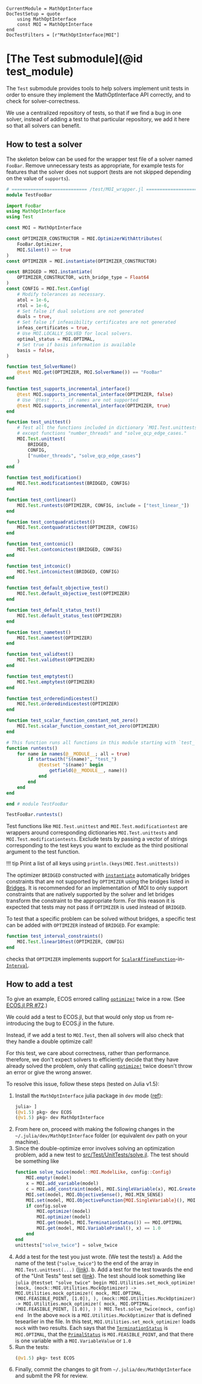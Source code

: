 ```@meta
CurrentModule = MathOptInterface
DocTestSetup = quote
    using MathOptInterface
    const MOI = MathOptInterface
end
DocTestFilters = [r"MathOptInterface|MOI"]
```

# [The Test submodule](@id test_module)

The `Test` submodule provides tools to help solvers implement unit tests in
order to ensure they implement the MathOptInterface API correctly, and to check
for solver-correctness.

We use a centralized repository of tests, so that if we find a bug in one
solver, instead of adding a test to that particular repository, we add it here
so that all solvers can benefit.

## How to test a solver

The skeleton below can be used for the wrapper test file of a solver named
`FooBar`. Remove unnecessary tests as appropriate, for example tests for
features that the solver does not support (tests are not skipped depending
on the value of `supports`).

```julia
# ============================ /test/MOI_wrapper.jl ============================
module TestFooBar

import FooBar
using MathOptInterface
using Test

const MOI = MathOptInterface

const OPTIMIZER_CONSTRUCTOR = MOI.OptimizerWithAttributes(
    FooBar.Optimizer,
    MOI.Silent() => true
)
const OPTIMIZER = MOI.instantiate(OPTIMIZER_CONSTRUCTOR)

const BRIDGED = MOI.instantiate(
    OPTIMIZER_CONSTRUCTOR, with_bridge_type = Float64
)
const CONFIG = MOI.Test.Config(
    # Modify tolerances as necessary.
    atol = 1e-6,
    rtol = 1e-6,
    # Set false if dual solutions are not generated
    duals = true,
    # Set false if infeasibility certificates are not generated
    infeas_certificates = true,
    # Use MOI.LOCALLY_SOLVED for local solvers.
    optimal_status = MOI.OPTIMAL,
    # Set true if basis information is available
    basis = false,
)

function test_SolverName()
    @test MOI.get(OPTIMIZER, MOI.SolverName()) == "FooBar"
end

function test_supports_incremental_interface()
    @test MOI.supports_incremental_interface(OPTIMIZER, false)
    # Use `@test !...` if names are not supported
    @test MOI.supports_incremental_interface(OPTIMIZER, true)
end

function test_unittest()
    # Test all the functions included in dictionary `MOI.Test.unittests`,
    # except functions "number_threads" and "solve_qcp_edge_cases."
    MOI.Test.unittest(
        BRIDGED,
        CONFIG,
        ["number_threads", "solve_qcp_edge_cases"]
    )
end

function test_modification()
    MOI.Test.modificationtest(BRIDGED, CONFIG)
end

function test_contlinear()
    MOI.Test.runtests(OPTIMIZER, CONFIG, include = ["test_linear_"])
end

function test_contquadratictest()
    MOI.Test.contquadratictest(OPTIMIZER, CONFIG)
end

function test_contconic()
    MOI.Test.contconictest(BRIDGED, CONFIG)
end

function test_intconic()
    MOI.Test.intconictest(BRIDGED, CONFIG)
end

function test_default_objective_test()
    MOI.Test.default_objective_test(OPTIMIZER)
end

function test_default_status_test()
    MOI.Test.default_status_test(OPTIMIZER)
end

function test_nametest()
    MOI.Test.nametest(OPTIMIZER)
end

function test_validtest()
    MOI.Test.validtest(OPTIMIZER)
end

function test_emptytest()
    MOI.Test.emptytest(OPTIMIZER)
end

function test_orderedindicestest()
    MOI.Test.orderedindicestest(OPTIMIZER)
end

function test_scalar_function_constant_not_zero()
    MOI.Test.scalar_function_constant_not_zero(OPTIMIZER)
end

# This function runs all functions in this module starting with `test_`.
function runtests()
    for name in names(@__MODULE__; all = true)
        if startswith("$(name)", "test_")
            @testset "$(name)" begin
                getfield(@__MODULE__, name)()
            end
        end
    end
end

end # module TestFooBar

TestFooBar.runtests()
```

Test functions like `MOI.Test.unittest` and `MOI.Test.modificationtest` are
wrappers around corresponding dictionaries `MOI.Test.unittests` and
`MOI.Test.modificationtests`. Exclude tests by passing a vector of strings
corresponding to the test keys you want to exclude as the third positional
argument to the test function.

!!! tip
     Print a list of all keys using `println.(keys(MOI.Test.unittests))`

The optimizer `BRIDGED` constructed with [`instantiate`](@ref)
automatically bridges constraints that are not supported by `OPTIMIZER`
using the bridges listed in [Bridges](@ref). It is recommended for an
implementation of MOI to only support constraints that are natively supported
by the solver and let bridges transform the constraint to the appropriate form.
For this reason it is expected that tests may not pass if `OPTIMIZER` is used
instead of `BRIDGED`.

To test that a specific problem can be solved without bridges, a specific test
can be added with `OPTIMIZER` instead of `BRIDGED`. For example:
```julia
function test_interval_constraints()
    MOI.Test.linear10test(OPTIMIZER, CONFIG)
end
```
checks that `OPTIMIZER` implements support for
[`ScalarAffineFunction`](@ref)-in-[`Interval`](@ref).

## How to add a test

To give an example, ECOS errored calling [`optimize!`](@ref) twice in a row.
(See [ECOS.jl PR #72](https://github.com/jump-dev/ECOS.jl/pull/72).)

We could add a test to ECOS.jl, but that would only stop us from re-introducing
the bug to ECOS.jl in the future.

Instead, if we add a test to `MOI.Test`, then all solvers will also check that
they handle a double optimize call!

For this test, we care about correctness, rather than performance. therefore, we
don't expect solvers to efficiently decide that they have already solved the
problem, only that calling [`optimize!`](@ref) twice doesn't throw an error or
give the wrong answer.

To resolve this issue, follow these steps (tested on Julia v1.5):

1. Install the `MathOptInterface` julia package in `dev` mode
   ([ref](https://julialang.github.io/Pkg.jl/v1/managing-packages/#developing-1)):
   ```julia
   julia> ]
   (@v1.5) pkg> dev ECOS
   (@v1.5) pkg> dev MathOptInterface
   ```
2. From here on, proceed with making the following changes in the
   `~/.julia/dev/MathOptInterface` folder (or equivalent `dev` path on your
   machine).
3. Since the double-optimize error involves solving an optimization problem,
   add a new test to [src/Test/UnitTests/solve.jl](https://github.com/jump-dev/MathOptInterface.jl/blob/master/src/Test/UnitTests/solve.jl).
   The test should be something like
   ```julia
   function solve_twice(model::MOI.ModelLike, config::Config)
       MOI.empty!(model)
       x = MOI.add_variable(model)
       c = MOI.add_constraint(model, MOI.SingleVariable(x), MOI.GreaterThan(1.0))
       MOI.set(model, MOI.ObjectiveSense(), MOI.MIN_SENSE)
       MOI.set(model, MOI.ObjectiveFunction{MOI.SingleVariable}(), MOI.SingleVariable(x))
       if config.solve
           MOI.optimize!(model)
           MOI.optimize!(model)
           MOI.get(model, MOI.TerminationStatus()) == MOI.OPTIMAL
           MOI.get(model, MOI.VariablePrimal(), x) == 1.0
       end
   end
   unittests["solve_twice"] = solve_twice
   ```
2. Add a test for the test you just wrote. (We test the tests!)
   a. Add the name of the test (`"solve_twice"`) to the end of the array in
      `MOI.Test.unittest(...)` ([link](https://github.com/jump-dev/MathOptInterface.jl/blob/7543afe4b5151cf36bbd18181c1bb5c83266ae2f/test/Test/unit.jl#L51-L52)).
    b. Add a test for the test towards the end of the "Unit Tests" test set
       ([link](https://github.com/jump-dev/MathOptInterface.jl/blob/7543afe4b5151cf36bbd18181c1bb5c83266ae2f/test/Test/unit.jl#L394)).
       The test should look something like
       ```julia
       @testset "solve_twice" begin
        MOI.Utilities.set_mock_optimize!(mock,
            (mock::MOI.Utilities.MockOptimizer) -> MOI.Utilities.mock_optimize!(
                mock,
                MOI.OPTIMAL,
                (MOI.FEASIBLE_POINT, [1.0]),
            ),
            (mock::MOI.Utilities.MockOptimizer) -> MOI.Utilities.mock_optimize!(
                mock,
                MOI.OPTIMAL,
                (MOI.FEASIBLE_POINT, [1.0]),
                )
            )
            MOI.Test.solve_twice(mock, config)
        end
        ```
        In the above `mock` is a `MOI.Utilities.MockOptimizer` that is defined
        tesearlier in the file. In this test, `MOI.Utilities.set_mock_optimize!` loads
        `mock` with two results. Each says that the
        [`TerminationStatus`](@ref) is `MOI.OPTIMAL`, that the
        [`PrimalStatus`](@ref) is `MOI.FEASIBLE_POINT`, and that there is one
        variable with a `MOI.VariableValue` or `1.0`
3. Run the tests:
   ```julia
   (@v1.5) pkg> test ECOS
   ```
4. Finally, commit the changes to git from `~/.julia/dev/MathOptInterface` and
   submit the PR for review.

